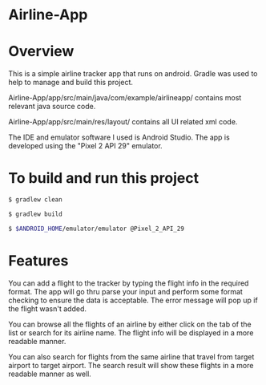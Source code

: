 # Airline-App

# Overview
This is a simple airline tracker app that runs on android. Gradle was used to help to manage and build this project.

Airline-App/app/src/main/java/com/example/airlineapp/ contains most relevant java source code.

Airline-App/app/src/main/res/layout/ contains all UI related xml code.

The IDE and emulator software I used is Android Studio. The app is developed using the "Pixel 2 API 29" emulator.

# To build and run this project
```sh
$ gradlew clean
```
```sh
$ gradlew build
```
```sh
$ $ANDROID_HOME/emulator/emulator @Pixel_2_API_29
```

# Features
You can add a flight to the tracker by typing the flight info in the required format.
The app will go thru parse your input and perform some format checking to ensure the data is acceptable.
The error message will pop up if the flight wasn't added.

You can browse all the flights of an airline by either click on the tab of the list or search for its airline name. 
The flight info will be displayed in a more readable manner. 

You can also search for flights from the same airline that travel from target airport to target airport.
The search result will show these flights in a more readable manner as well.
